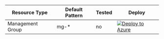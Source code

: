 |Resource Type|Default Pattern|Tested|Deploy|
|--|--|--|--|
|Management Group|mg-*|no|[![Deploy to Azure](https://aka.ms/deploytoazurebutton)](https://portal.azure.com/#create/Microsoft.Template/uri/https%3A%2F%2Fraw.githubusercontent.com%2Fmatthiasguentert%2Fazure-naming-convention-initiative%2Fmg_arm_templates%2Farm-templates%2FGeneral%2Fnaming-convention-mg.json)|